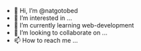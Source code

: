 - 👋 Hi, I’m @natgotobed
- 👀 I’m interested in ...
- 🌱 I’m currently learning web-development
- 💞️ I’m looking to collaborate on ...
- 📫 How to reach me ...

<!---
natgotobed/natgotobed is a ✨ special ✨ repository because its `README.md` (this file) appears on your GitHub profile.
You can click the Preview link to take a look at your changes.
--->
